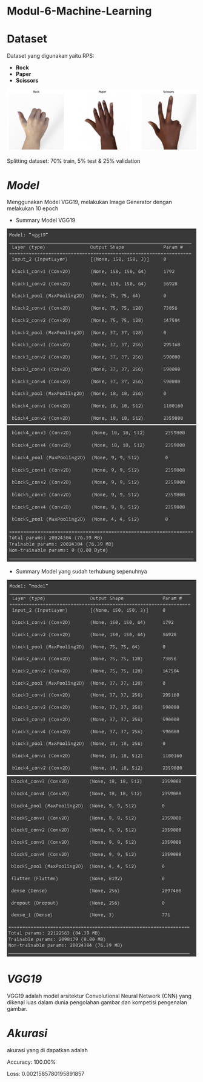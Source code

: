 # Modul-6-Machine-Learning

# Dataset
Dataset yang digunakan yaitu RPS:

- **Rock**
- **Paper**
- **Scissors**

<img src="images/Rps.png" width="800"/>

Splitting dataset: 70% train, 5% test & 25% validation 

# *Model*
Menggunakan Model VGG19, melakukan Image Generator dengan melakukan 10 epoch

- Summary Model VGG19

<img src="images/Model VGG19(1).png" width="500"/>
<img src="images/Model VGG19(2).png" width="500"/>

- Summary Model yang sudah terhubung sepenuhnya

<img src="images/Model Fully Connected(1).png" width="500"/>
<img src="images/Model Fully Connected(2).png" width="500"/>


# *VGG19*
VGG19 adalah model arsitektur Convolutional Neural Network (CNN) yang dikenal luas dalam dunia pengolahan gambar dan kompetisi pengenalan gambar.

# *Akurasi* 
akurasi yang di dapatkan adalah

Accuracy: 100.00%

Loss: 0.0021585780195891857
